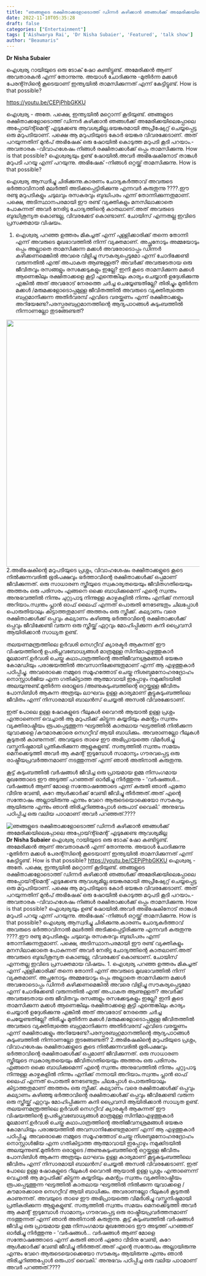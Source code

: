 ```yaml
---
title: "ഞങ്ങളുടെ രക്ഷിതാക്കളോടൊത്ത് ഡിന്നർ കഴിക്കാൻ ഞങ്ങൾക്ക് അമേരിക്കയിലെപ്പോലെ അപ്പോയ്ന്റ്മെന്റ് എടുക്കേണ്ട ആവശ്യമില്ല"
date: 2022-11-10T05:35:28
draft: false
categories: ["Entertainment"]
tags: ['Aishwarya Rai', 'Dr Nisha Subaier', 'Featured', 'talk show']
author: "Beaumaris"
---
```


<strong>Dr Nisha Subaier</strong>

ഐശ്വര്യ റായിയുടെ ഒരു ടോക് ഷോ കണ്ടിട്ടുണ്ട്. അമേരിക്കൻ ആണ് അവതാരകൻ എന്ന് തോന്നുന്നു.
അയാൾ ചോദിക്കുന്നു -മുതിർന്ന മക്കൾ പേരന്റ്സിന്റെ കൂടെയാണ് ഇന്ത്യയിൽ താമസിക്കുന്നത് എന്ന് കേട്ടിട്ടുണ്ട്. How is that possible?

https://youtu.be/CEPjPhbGKKU

ഐശ്വര്യ - അതേ. പക്ഷെ, ഇന്ത്യയിൽ മറ്റൊന്ന് കൂടിയുണ്ട്. ഞങ്ങളുടെ രക്ഷിതാക്കളോടൊത്ത് ഡിന്നർ കഴിക്കാൻ ഞങ്ങൾക്ക് അമേരിക്കയിലെപ്പോലെ അപ്പോയ്ന്റ്മെന്റ് എടുക്കേണ്ട ആവശ്യമില്ല.ഭയങ്കരമായി അപ്രീഷ്യേറ്റ് ചെയ്യപ്പെട്ട ഒരു മറുപടിയാണ്. പക്ഷെ ആ മറുപടിയുടെ കോർ ഭയങ്കര വിവരക്കേടാണ്. അത് പറയുന്നതിന് മുൻപ് അഭിഷേക് ഒരു ഷോയിൽ കൊടുത്ത മറുപടി കൂടി പറയാം.-അവതാരക -വിവാഹശേഷം നിങ്ങൾ രക്ഷിതാക്കൾക്ക് ഒപ്പം താമസിക്കുന്നു. How is that possible? ഐശ്വര്യയും ഉണ്ട് ഷോയിൽ.അവർ അഭിഷേകിനോട് താങ്കൾ മറുപടി പറയൂ എന്ന് പറയുന്നു.
അഭിഷേക് -നിങ്ങൾ ഒറ്റയ്ക്ക് താമസിക്കുന്നു. How is that possible?

ഐശ്വര്യ ആസ്വദിച്ചു ചിരിക്കുന്നു.കാരണം ചോദ്യകർത്താവ് അവരുടെ ഭർത്താവിനാൽ മലർത്തി അടിക്കപ്പെട്ടിരിക്കുന്നു എന്നവർ കരുതുന്നു ????.ഈ രണ്ടു മറുപടികളും ചടുലവും രസകരവും ബുദ്ധിപരം എന്ന് തോന്നിക്കുന്നതുമാണ്. പക്ഷെ, അടിസ്ഥാനപരമായി ഈ രണ്ട് വ്യക്തികളും മനസിലാക്കാതെ പോകുന്നത് അവർ നേരിട്ട ചോദ്യത്തിന്റെ കാതലാണ്.അത് അവരുടെ ബുദ്ധിശൂന്യത കൊണ്ടല്ല, വിവരക്കേട് കൊണ്ടാണ്. ചോയിസ് എന്നതല്ല ഇവിടെ പ്രസക്തമായ വിഷയം.

1. ഐശ്വര്യ പറഞ്ഞ ഉത്തരം മികച്ചത് എന്ന് പുള്ളിക്കാരിക്ക് തന്നെ തോന്നി എന്ന് അവരുടെ മുഖഭാവത്തിൽ നിന്ന് വ്യക്തമാണ്. അച്ഛനോടും അമ്മയോടും ഒപ്പം അല്ലാതെ താമസിക്കുന്ന മക്കൾ അവരോടൊപ്പം ഡിന്നർ കഴിക്കണമെങ്കിൽ അവരെ വിളിച്ചു സൗകര്യപ്പെടുമോ എന്ന് ചോദിക്കേണ്ടി വരുന്നതിൽ എന്ത് അപാകത ആണുള്ളത്? അവർക്ക് അവരുടേതായ ഒരു ജീവിതവും രസങ്ങളും രസക്കേടുകളും ഇല്ലേ? ഇനി കൂടെ താമസിക്കുന്ന മക്കൾ ആണെങ്കിലും രക്ഷിതാക്കളെ കൂട്ടി എന്തെങ്കിലും കാര്യം ചെയ്യാൻ ഉദ്ദേശിക്കുന്നു എങ്കിൽ അത് അവരോട് നേരത്തെ ചർച്ച ചെയ്യേണ്ടതില്ലേ? തിരിച്ചും മുതിർന്ന മക്കൾ /മരുമക്കളോടൊപ്പമുള്ള ജീവിതത്തിൽ അവരുടെ വ്യക്തിത്വത്തെ ബഹുമാനിക്കുന്ന അതിർവരമ്പ് എവിടെ വരയ്ക്കണം എന്ന് രക്ഷിതാക്കളും അറിയേണ്ടേ?പരസ്പരബഹുമാനത്തിന്റെ ആദ്യപാഠങ്ങൾ കുടുംബത്തിൽ നിന്നാണല്ലോ തുടങ്ങേണ്ടത്?

<img class=" wp-image-358373 aligncenter" src="https://cdn.boolokam.com/articles/2022/11/qddd.jpg" alt="" width="645" height="645" />2.അഭിഷേകിന്റെ മറുപടിയുടെ പ്രശ്നം, വിവാഹശേഷം രക്ഷിതാക്കളുടെ കൂടെ നിൽക്കുന്നവരിൽ ഭൂരിപക്ഷവും ഭർത്താവിന്റെ രക്ഷിതാക്കൾക്ക് ഒപ്പമാണ് ജീവിക്കുന്നത്. ഒരു സാധാരണ സ്ത്രീയുടെ സ്വകാര്യതയെയും ജീവിതഗതിയെയും അത്തരം ഒരു പരിസരം എങ്ങനെ ഒക്കെ ബാധിക്കുമെന്ന് എന്റെ സ്വന്തം അനുഭവത്തിൽ നിന്നും ചുറ്റുപാടു നിന്നുള്ള കാഴ്ചകളിൽ നിന്നും എനിക്ക് നന്നായി അറിയാം.സ്വന്തം പ്ലാൻ ഓഫ് ലൈഫ് എന്നത് പൊരുതി നേടേണ്ടതും ചിലപ്പോൾ പൊരുതിയാലും കിട്ടാത്തതുമാണ് അത്തരം ഒരു സ്ത്രീക്ക്. കല്യാണം വരെ രക്ഷിതാക്കൾക്ക് ഒപ്പവും കല്യാണം കഴിഞ്ഞു ഭർത്താവിന്റെ രക്ഷിതാക്കൾക്ക് ഒപ്പവും ജീവിക്കേണ്ടി വരുന്ന ഒരു സ്ത്രീയ്ക്ക് ഏറ്റവും മോഹിപ്പിക്കുന്ന കനി പ്രൈവസി ആയിരിക്കാൻ സാധ്യത ഉണ്ട്.

തലയണമന്ത്രത്തിലെ ഉർവശി നെഗറ്റീവ് ക്യാരക്ടർ ആകുന്നത് ഈ വിഷയത്തിന്റെ ഉപരിപ്ലവബോധ്യങ്ങൾ മാത്രമുള്ള സിനിമാഎഴുത്തുകാർ മൂലമാണ്.ഉർവശി ചെയ്ത കഥാപാത്രത്തിന്റെ അതിജീവനശ്രമങ്ങൾ ഭയങ്കര കോമഡിയും പരാജയത്തിൽ അവസാനിക്കേണ്ടതുമാണ് എന്ന് ആ എഴുത്തുകാർ പഠിപ്പിച്ചു. അവരൊക്കെ നമ്മുടെ സമൂഹത്തോട് ചെയ്ത നിശബ്ദമനോഹരദ്രോഹം നൊസ്റ്റാൾജിയ എന്ന ഗതികിട്ടാത്ത ആത്മാവായി ഇപ്പോഴും നമുക്കിടയിൽ അലയുന്നുണ്ട്.മുതിർന്ന ഒരാളുടെ /അണുകുടുംബത്തിന്റെ ഒറ്റയ്ക്കുള്ള ജീവിതം പോസിബിൾ ആകുന്ന അത്രയും ലാഘവം ഉള്ള കാര്യമാണ് കൂട്ടുകുടുംബത്തിലെ ജീവിതം എന്ന് നിസാരമായി ബാലൻസ് ചെയ്യൽ അസൽ വിവരക്കേടാണ്.

ഇത് പോലെ ഉള്ള ഷോകളുടെ റീലുകൾ വൈറൽ ആയാൽ ഉള്ള പ്രശ്നം എന്താണെന്ന് വെച്ചാൽ ആ മറുപടിക്ക് കിട്ടുന്ന കയ്യടിയും കമന്റും സ്വന്തം വ്യക്തിരാഷ്ട്രീയം രൂപപ്പെടുത്തുന്ന ഘട്ടത്തിൽ കാതലായ ഘട്ടത്തിൽ നിൽക്കുന്ന യുവാക്കളെ /കൗമാരക്കാരെ നെഗറ്റീവ് ആയി ബാധിക്കും. അവരാണല്ലോ റീലുകൾ കൂടുതൽ കാണുന്നത്. അവയുടെ താഴെ ഈ അഭിപ്രായത്തെ വിമർശിച്ചു വസ്തുനിഷ്ഠമായി പ്രതികരിക്കുന്ന ആളുകളുണ്ട്. സത്യത്തിൽ സ്വന്തം സമയം മെനക്കെടുത്തി അവർ ആ കമന്റ് ഇടുമ്പോൾ സാമാന്യം ഗൗരവപ്പെട്ട ഒരു രാഷ്ട്രീയപ്രവർത്തനമാണ് നടത്തുന്നത് എന്ന് ഞാൻ അതിനാൽ കരുതുന്നു.

കൂട്ട് കുടുംബത്തിൽ വർഷങ്ങൾ ജീവിച്ച ഒരു പ്രായമായ ഉമ്മ നിസംഗമായ മുഖത്തോടെ ഈ അടുത്ത് പറഞ്ഞത് ഓർമിച്ചു നിർത്തുന്നു - 'വർഷങ്ങൾ... വർഷങ്ങൾ ആണ് മോളെ സന്തോഷത്തോടെ എന്ന് കരുതി ഞാൻ ഏതോ വീടിനു വേണ്ടി, കുറേ ആൾക്കാർക്ക് വേണ്ടി ജീവിച്ചു തീർത്തത്.അത് എന്റെ സന്തോഷം അല്ലായിരുന്നു എന്നും വേറെ ആരുടെയൊക്കെയോ സൗകര്യം ആയിരുന്നു എന്നും ഞാൻ തിരിച്ചറിഞ്ഞപ്പോൾ ഒരുപാട് വൈകി.' അനുഭവം പഠിപ്പിച്ച ഒരു വലിയ പാഠമാണ് അവർ പറഞ്ഞത്.????


![ഞങ്ങളുടെ രക്ഷിതാക്കളോടൊത്ത് ഡിന്നർ കഴിക്കാൻ ഞങ്ങൾക്ക് അമേരിക്കയിലെപ്പോലെ അപ്പോയ്ന്റ്മെന്റ് എടുക്കേണ്ട ആവശ്യമില്ല](https://cdn.boolokam.com/articles/2022/11/qddd.jpg)**Dr Nisha Subaier** ഐശ്വര്യ റായിയുടെ ഒരു ടോക് ഷോ കണ്ടിട്ടുണ്ട്. അമേരിക്കൻ ആണ് അവതാരകൻ എന്ന് തോന്നുന്നു. അയാൾ ചോദിക്കുന്നു -മുതിർന്ന മക്കൾ പേരന്റ്സിന്റെ കൂടെയാണ് ഇന്ത്യയിൽ താമസിക്കുന്നത് എന്ന് കേട്ടിട്ടുണ്ട്. How is that possible? https://youtu.be/CEPjPhbGKKU ഐശ്വര്യ - അതേ. പക്ഷെ, ഇന്ത്യയിൽ മറ്റൊന്ന് കൂടിയുണ്ട്. ഞങ്ങളുടെ രക്ഷിതാക്കളോടൊത്ത് ഡിന്നർ കഴിക്കാൻ ഞങ്ങൾക്ക് അമേരിക്കയിലെപ്പോലെ അപ്പോയ്ന്റ്മെന്റ് എടുക്കേണ്ട ആവശ്യമില്ല.ഭയങ്കരമായി അപ്രീഷ്യേറ്റ് ചെയ്യപ്പെട്ട ഒരു മറുപടിയാണ്. പക്ഷെ ആ മറുപടിയുടെ കോർ ഭയങ്കര വിവരക്കേടാണ്. അത് പറയുന്നതിന് മുൻപ് അഭിഷേക് ഒരു ഷോയിൽ കൊടുത്ത മറുപടി കൂടി പറയാം.-അവതാരക -വിവാഹശേഷം നിങ്ങൾ രക്ഷിതാക്കൾക്ക് ഒപ്പം താമസിക്കുന്നു. How is that possible? ഐശ്വര്യയും ഉണ്ട് ഷോയിൽ.അവർ അഭിഷേകിനോട് താങ്കൾ മറുപടി പറയൂ എന്ന് പറയുന്നു. അഭിഷേക് -നിങ്ങൾ ഒറ്റയ്ക്ക് താമസിക്കുന്നു. How is that possible? ഐശ്വര്യ ആസ്വദിച്ചു ചിരിക്കുന്നു.കാരണം ചോദ്യകർത്താവ് അവരുടെ ഭർത്താവിനാൽ മലർത്തി അടിക്കപ്പെട്ടിരിക്കുന്നു എന്നവർ കരുതുന്നു ????.ഈ രണ്ടു മറുപടികളും ചടുലവും രസകരവും ബുദ്ധിപരം എന്ന് തോന്നിക്കുന്നതുമാണ്. പക്ഷെ, അടിസ്ഥാനപരമായി ഈ രണ്ട് വ്യക്തികളും മനസിലാക്കാതെ പോകുന്നത് അവർ നേരിട്ട ചോദ്യത്തിന്റെ കാതലാണ്.അത് അവരുടെ ബുദ്ധിശൂന്യത കൊണ്ടല്ല, വിവരക്കേട് കൊണ്ടാണ്. ചോയിസ് എന്നതല്ല ഇവിടെ പ്രസക്തമായ വിഷയം. 1\. ഐശ്വര്യ പറഞ്ഞ ഉത്തരം മികച്ചത് എന്ന് പുള്ളിക്കാരിക്ക് തന്നെ തോന്നി എന്ന് അവരുടെ മുഖഭാവത്തിൽ നിന്ന് വ്യക്തമാണ്. അച്ഛനോടും അമ്മയോടും ഒപ്പം അല്ലാതെ താമസിക്കുന്ന മക്കൾ അവരോടൊപ്പം ഡിന്നർ കഴിക്കണമെങ്കിൽ അവരെ വിളിച്ചു സൗകര്യപ്പെടുമോ എന്ന് ചോദിക്കേണ്ടി വരുന്നതിൽ എന്ത് അപാകത ആണുള്ളത്? അവർക്ക് അവരുടേതായ ഒരു ജീവിതവും രസങ്ങളും രസക്കേടുകളും ഇല്ലേ? ഇനി കൂടെ താമസിക്കുന്ന മക്കൾ ആണെങ്കിലും രക്ഷിതാക്കളെ കൂട്ടി എന്തെങ്കിലും കാര്യം ചെയ്യാൻ ഉദ്ദേശിക്കുന്നു എങ്കിൽ അത് അവരോട് നേരത്തെ ചർച്ച ചെയ്യേണ്ടതില്ലേ? തിരിച്ചും മുതിർന്ന മക്കൾ /മരുമക്കളോടൊപ്പമുള്ള ജീവിതത്തിൽ അവരുടെ വ്യക്തിത്വത്തെ ബഹുമാനിക്കുന്ന അതിർവരമ്പ് എവിടെ വരയ്ക്കണം എന്ന് രക്ഷിതാക്കളും അറിയേണ്ടേ?പരസ്പരബഹുമാനത്തിന്റെ ആദ്യപാഠങ്ങൾ കുടുംബത്തിൽ നിന്നാണല്ലോ തുടങ്ങേണ്ടത്? 2.അഭിഷേകിന്റെ മറുപടിയുടെ പ്രശ്നം, വിവാഹശേഷം രക്ഷിതാക്കളുടെ കൂടെ നിൽക്കുന്നവരിൽ ഭൂരിപക്ഷവും ഭർത്താവിന്റെ രക്ഷിതാക്കൾക്ക് ഒപ്പമാണ് ജീവിക്കുന്നത്. ഒരു സാധാരണ സ്ത്രീയുടെ സ്വകാര്യതയെയും ജീവിതഗതിയെയും അത്തരം ഒരു പരിസരം എങ്ങനെ ഒക്കെ ബാധിക്കുമെന്ന് എന്റെ സ്വന്തം അനുഭവത്തിൽ നിന്നും ചുറ്റുപാടു നിന്നുള്ള കാഴ്ചകളിൽ നിന്നും എനിക്ക് നന്നായി അറിയാം.സ്വന്തം പ്ലാൻ ഓഫ് ലൈഫ് എന്നത് പൊരുതി നേടേണ്ടതും ചിലപ്പോൾ പൊരുതിയാലും കിട്ടാത്തതുമാണ് അത്തരം ഒരു സ്ത്രീക്ക്. കല്യാണം വരെ രക്ഷിതാക്കൾക്ക് ഒപ്പവും കല്യാണം കഴിഞ്ഞു ഭർത്താവിന്റെ രക്ഷിതാക്കൾക്ക് ഒപ്പവും ജീവിക്കേണ്ടി വരുന്ന ഒരു സ്ത്രീയ്ക്ക് ഏറ്റവും മോഹിപ്പിക്കുന്ന കനി പ്രൈവസി ആയിരിക്കാൻ സാധ്യത ഉണ്ട്. തലയണമന്ത്രത്തിലെ ഉർവശി നെഗറ്റീവ് ക്യാരക്ടർ ആകുന്നത് ഈ വിഷയത്തിന്റെ ഉപരിപ്ലവബോധ്യങ്ങൾ മാത്രമുള്ള സിനിമാഎഴുത്തുകാർ മൂലമാണ്.ഉർവശി ചെയ്ത കഥാപാത്രത്തിന്റെ അതിജീവനശ്രമങ്ങൾ ഭയങ്കര കോമഡിയും പരാജയത്തിൽ അവസാനിക്കേണ്ടതുമാണ് എന്ന് ആ എഴുത്തുകാർ പഠിപ്പിച്ചു. അവരൊക്കെ നമ്മുടെ സമൂഹത്തോട് ചെയ്ത നിശബ്ദമനോഹരദ്രോഹം നൊസ്റ്റാൾജിയ എന്ന ഗതികിട്ടാത്ത ആത്മാവായി ഇപ്പോഴും നമുക്കിടയിൽ അലയുന്നുണ്ട്.മുതിർന്ന ഒരാളുടെ /അണുകുടുംബത്തിന്റെ ഒറ്റയ്ക്കുള്ള ജീവിതം പോസിബിൾ ആകുന്ന അത്രയും ലാഘവം ഉള്ള കാര്യമാണ് കൂട്ടുകുടുംബത്തിലെ ജീവിതം എന്ന് നിസാരമായി ബാലൻസ് ചെയ്യൽ അസൽ വിവരക്കേടാണ്. ഇത് പോലെ ഉള്ള ഷോകളുടെ റീലുകൾ വൈറൽ ആയാൽ ഉള്ള പ്രശ്നം എന്താണെന്ന് വെച്ചാൽ ആ മറുപടിക്ക് കിട്ടുന്ന കയ്യടിയും കമന്റും സ്വന്തം വ്യക്തിരാഷ്ട്രീയം രൂപപ്പെടുത്തുന്ന ഘട്ടത്തിൽ കാതലായ ഘട്ടത്തിൽ നിൽക്കുന്ന യുവാക്കളെ /കൗമാരക്കാരെ നെഗറ്റീവ് ആയി ബാധിക്കും. അവരാണല്ലോ റീലുകൾ കൂടുതൽ കാണുന്നത്. അവയുടെ താഴെ ഈ അഭിപ്രായത്തെ വിമർശിച്ചു വസ്തുനിഷ്ഠമായി പ്രതികരിക്കുന്ന ആളുകളുണ്ട്. സത്യത്തിൽ സ്വന്തം സമയം മെനക്കെടുത്തി അവർ ആ കമന്റ് ഇടുമ്പോൾ സാമാന്യം ഗൗരവപ്പെട്ട ഒരു രാഷ്ട്രീയപ്രവർത്തനമാണ് നടത്തുന്നത് എന്ന് ഞാൻ അതിനാൽ കരുതുന്നു. കൂട്ട് കുടുംബത്തിൽ വർഷങ്ങൾ ജീവിച്ച ഒരു പ്രായമായ ഉമ്മ നിസംഗമായ മുഖത്തോടെ ഈ അടുത്ത് പറഞ്ഞത് ഓർമിച്ചു നിർത്തുന്നു - 'വർഷങ്ങൾ... വർഷങ്ങൾ ആണ് മോളെ സന്തോഷത്തോടെ എന്ന് കരുതി ഞാൻ ഏതോ വീടിനു വേണ്ടി, കുറേ ആൾക്കാർക്ക് വേണ്ടി ജീവിച്ചു തീർത്തത്.അത് എന്റെ സന്തോഷം അല്ലായിരുന്നു എന്നും വേറെ ആരുടെയൊക്കെയോ സൗകര്യം ആയിരുന്നു എന്നും ഞാൻ തിരിച്ചറിഞ്ഞപ്പോൾ ഒരുപാട് വൈകി.' അനുഭവം പഠിപ്പിച്ച ഒരു വലിയ പാഠമാണ് അവർ പറഞ്ഞത്.????
